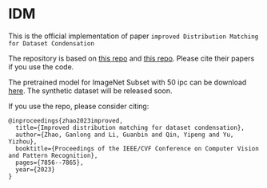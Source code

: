 # IDM

This is the official implementation of paper ``improved Distribution Matching for Dataset Condensation``

The repository is based on [this repo](https://github.com/VICO-UoE/DatasetCondensation) and [this repo](https://github.com/snu-mllab/Efficient-Dataset-Condensation). Please cite their papers if you use the code. 

The pretrained model for ImageNet Subset with 50 ipc can be download [here](https://drive.google.com/file/d/1jPkb3yFGvTvX14RdLTL4-z-UPWOv_Tb1/view?usp=sharing). The synthetic dataset will be released soon.

If you use the repo, please consider citing:
```
@inproceedings{zhao2023improved,
  title={Improved distribution matching for dataset condensation},
  author={Zhao, Ganlong and Li, Guanbin and Qin, Yipeng and Yu, Yizhou},
  booktitle={Proceedings of the IEEE/CVF Conference on Computer Vision and Pattern Recognition},
  pages={7856--7865},
  year={2023}
}
```